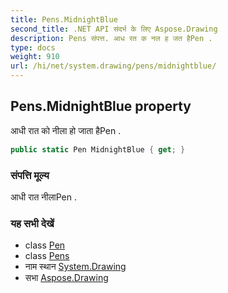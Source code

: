 ```yaml
---
title: Pens.MidnightBlue
second_title: .NET API संदर्भ के लिए Aspose.Drawing
description: Pens संपत्त. आध रत क नल ह जत हैPen .
type: docs
weight: 910
url: /hi/net/system.drawing/pens/midnightblue/
---
```

## Pens.MidnightBlue property

आधी रात को नीला हो जाता हैPen .

```csharp
public static Pen MidnightBlue { get; }
```

### संपत्ति मूल्य

आधी रात नीलाPen .

### यह सभी देखें

* class [Pen](../../pen/)
* class [Pens](../)
* नाम स्थान [System.Drawing](../../pens/)
* सभा [Aspose.Drawing](../../../)


